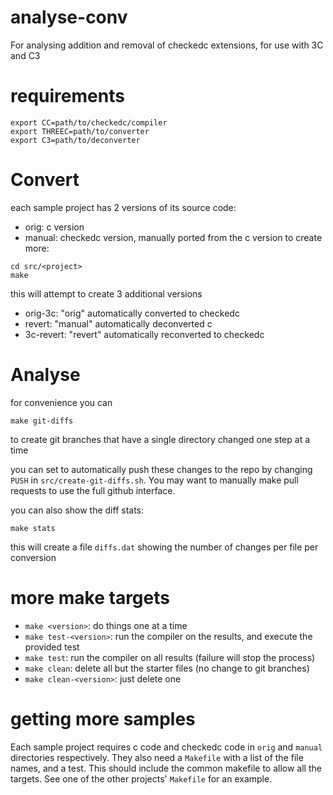 # analyse-conv
For analysing addition and removal of checkedc extensions, for use with 3C and C3

# requirements
```
export CC=path/to/checkedc/compiler
export THREEC=path/to/converter
export C3=path/to/deconverter
```

# Convert
each sample project has 2 versions of its source code:
- orig: c version
- manual: checkedc version, manually ported from the c version
to create more:
```
cd src/<project>
make
```
this will attempt to create 3 additional versions
- orig-3c: "orig" automatically converted to checkedc
- revert: "manual" automatically deconverted c
- 3c-revert: "revert" automatically reconverted to checkedc

# Analyse
for convenience you can
```
make git-diffs
```
to create git branches that have a single directory changed one step at a time

you can set to automatically push these changes to the repo by changing `PUSH` in `src/create-git-diffs.sh`. You may want to manually make pull requests to use the full github interface.

you can also show the diff stats:
```
make stats
```
this will create a file `diffs.dat` showing the number of changes per file per conversion

# more make targets
- `make <version>`: do things one at a time
- `make test-<version>`: run the compiler on the results, and execute the provided test 
- `make test`: run the compiler on all results (failure will stop the process)
- `make clean`: delete all but the starter files (no change to git branches)
- `make clean-<version>`: just delete one

# getting more samples
Each sample project requires c code and checkedc code in `orig` and `manual` directories respectively. They also need a `Makefile` with a list of the file names, and a test. This should include the common makefile to allow all the targets. See one of the other projects' `Makefile` for an example.

